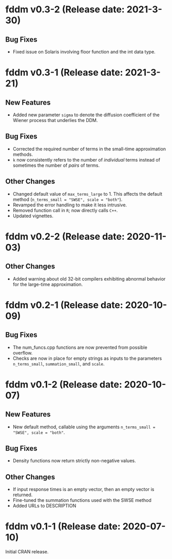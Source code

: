 # fddm v0.3-2 (Release date: 2021-3-30)

## Bug Fixes
* Fixed issue on Solaris involving floor function and the int data type.




# fddm v0.3-1 (Release date: 2021-3-21)

## New Features
* Added new parameter `sigma` to denote the diffusion coefficient of the Wiener process that underlies the DDM.

## Bug Fixes
* Corrected the required number of terms in the small-time approximation methods.
* `k` now consistently refers to the number of _individual_ terms instead of sometimes the number of _pairs_ of terms.

## Other Changes
* Changed default value of `max_terms_large` to 1. This affects the default method (`n_terms_small = "SWSE", scale = "both"`).
* Revamped the error handling to make it less intrusive.
* Removed function call in `R`; now directly calls `C++`.
* Updated vignettes.




# fddm v0.2-2 (Release date: 2020-11-03)

## Other Changes
* Added warning about old 32-bit compilers exhibiting abnormal behavior for the large-time approximation.




# fddm v0.2-1 (Release date: 2020-10-09)

## Bug Fixes
* The num_funcs.cpp functions are now prevented from possible overflow.
* Checks are now in place for empty strings as inputs to the parameters `n_terms_small`, `summation_small`, and `scale`.




# fddm v0.1-2 (Release date: 2020-10-07)

## New Features
* New default method, callable using the arguments `n_terms_small = "SWSE", scale = "both"`.

## Bug Fixes
* Density functions now return strictly non-negative values.

## Other Changes
* If input response times is an empty vector, then an empty vector is returned.
* Fine-tuned the summation functions used with the SWSE method
* Added URLs to DESCRIPTION




# fddm v0.1-1 (Release date: 2020-07-10)

Initial CRAN release.
